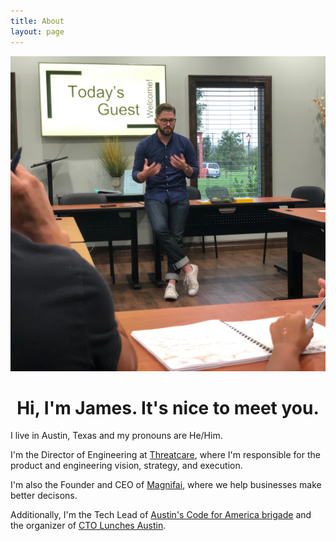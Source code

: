 ```yaml
---
title: About
layout: page
---
```


<p class="about-header-image"><img src="/assets/images/james-about.JPG" alt="James Mensch image" /></p>

<h1 style="text-align: center;">Hi, I'm James. It's nice to meet you.</h1>

<p>I live in Austin, Texas and my pronouns are He/Him.</p>

<p>I'm the Director of Engineering at <a href="https://www.threatcare.com/">Threatcare</a>, where I'm responsible for the product and engineering vision, strategy, and execution.</p>

<p>I'm also the Founder and CEO of <a href="http://magnifai.io">Magnifai</a>, where we help businesses make better decisons.</p>

<p>Additionally, I'm the Tech Lead of <a href="https://www.open-austin.org/">Austin's Code for America brigade</a> and the organizer of <a href='https://ctolunches.com/'>CTO Lunches Austin</a>.</p>
